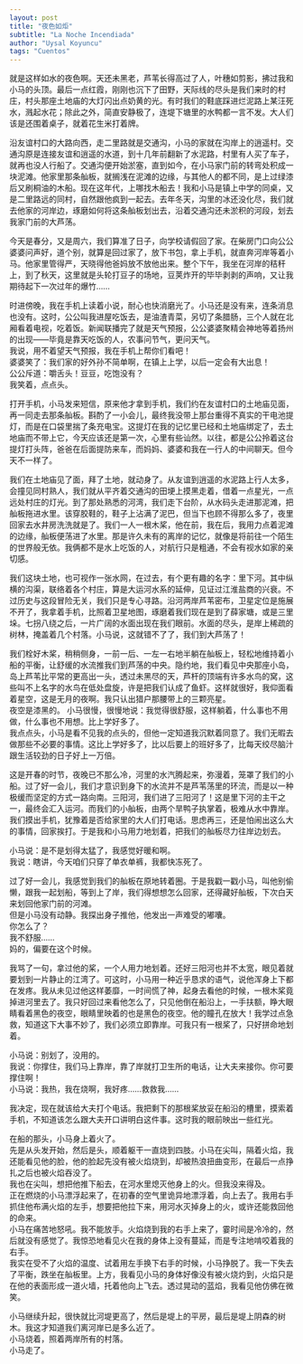 ```yaml
---
layout: post
title: "夜色如炬"
subtitle: "La Noche Incendiada"
author: "Uysal Koyuncu"
tags: "Cuentos"
---
```


就是这样如水的夜色啊。天还未黑老，芦苇长得高过了人，叶穗如剪影，拂过我和小马的头顶。最后一点红霞，刚刚也沉下了田野，天际线的尽头是我们来时的村庄，村头那座土地庙的大灯闪出点奶黄的光。有时我们的鞋底踩进烂泥路上某汪死水，溅起水花；除此之外，简直安静极了，连堤下塘里的水鸭都一言不发。大人们该是还围着桌子，就着花生米打着牌。  
  
沿友谊村口的大路向西，走二里路就是交通沟，小马的家就在沟岸上的逍遥村。交通沟原是连接友谊和逍遥的水道，到十几年前翻新了水泥路，村里有人买了车子，就再也没人行船了。交通沟便开始淤塞，直到如今，在小马家门前的转弯处积成一块泥滩。他家里那条舢板，就搁浅在泥滩的边缘，与其他人的都不同，是上过绿漆后又刷桐油的木船。现在这年代，上哪找木船去！我和小马是镇上中学的同桌，又是二里路远的同村，自然跟他疯到一起去。去年冬天，沟里的冰还没化尽，我们就去他家的河岸边，琢磨如何将这条舢板划出去，沿着交通沟还未淤积的河段，划去我家门前的大芦荡。  
  
今天是春分，又是周六，我们算准了日子，向学校请假回了家。在柴房门口向公公婆婆问声好，道个别，就算是回过家了，放下书包，拿上手机，就直奔河岸等着小马。他家里管得严，天晓得他爸妈放不放他出来。整个下午，我坐在河岸的秸秆上，到了秋天，这里就是头轮打豆子的场地，豆荚炸开的毕毕剥剥的声响，又让我期待起下一次过年的爆竹……  
  
时进傍晚，我在手机上读着小说，耐心也快消磨光了。小马还是没有来，连条消息也没有。这时，公公叫我进屋吃饭去，是油渣青菜，另切了条腊肠，三个人就在北厢看着电视，吃着饭。新闻联播完了就是天气预报，公公婆婆聚精会神地等着扬州的出现——毕竟是靠天吃饭的人，农事问节气，更问天气。  
我说，用不着望天气预报，我在手机上帮你们看吧！  
婆婆笑了：我们家的好外孙不简单啊，在镇上上学，以后一定会有大出息！  
公公斥道：嚼舌头！豆豆，吃饱没有？  
我笑着，点点头。  
  
打开手机，小马发来短信，原来他才拿到手机，我们约在友谊村口的土地庙见面，再一同走去那条舢板。斟酌了一小会儿，最终我没带上那台重得不真实的干电池提灯，而是在口袋里揣了条充电宝。这提灯在我的记忆里已经和土地庙绑定了，去土地庙而不带上它，今天应该还是第一次，心里有些讪然。以往，都是公公拎着这台提灯打头阵，爸爸在后面提防来车，而妈妈、婆婆和我在一行人的中间聊天。但今天不一样了。  
  
我们在土地庙见了面，拜了土地，就动身了。从友谊到逍遥的水泥路上行人太多，会撞见同村熟人，我们就从平齐着交通沟的田埂上摸黑走着，借着一点星光，一点远处村庄的灯光。到了那处熟悉的河湾，我们走下台阶，从水码头走进那泥滩，把舢板拖进水里。该穿胶鞋的，鞋子上沾满了泥巴，但当下也顾不得那么多了，夜里回家去水井房洗洗就是了。我们一人一根木桨，他在前，我在后，我用力点着泥滩的边缘，舢板便荡进了水里。那是许久未有的离岸的记忆，就像是将前往一个陌生的世界般无依。我俩都不是水上吃饭的人，对航行只是粗通，不会有视水如家的亲切感。  
  
我们这块土地，也可视作一张水网，在过去，有个更有趣的名字：里下河。其中纵横的沟渠，联络着各个村庄，算是大运河水系的延伸，见证过江淮盐商的兴衰。不过历史与这段冒险无关，我们只是专心寻路。沿河两岸芦苇密布，卫星定位是施展不开了，我拿着手机，比照着卫星地图，琢磨着我们现在是到了薛家塘，或是三里垛。七拐八绕之后，一片广阔的水面出现在我们眼前。水面的尽头，是岸上稀疏的树林，掩盖着几个村落。小马说，这就错不了了，我们到大芦荡了！  
  
我们栓好木桨，稍稍侧身，一前一后、一左一右地半躺在舢板上，轻松地维持着小船的平衡，让舒缓的水流推我们到芦荡的中央。隐约地，我们看见中央那座小岛，岛上芦苇比平常的更高出一头，透过未黑尽的天，芦杆的顶端有许多水鸟的窝，这些叫不上名字的水鸟在低处盘旋，许是把我们认成了鱼虾。这样就很好，我仰面看着星空，这是无月的夜啊。我只认出猎户那腰带上的三颗亮星。  
夜空是漆黑的。
小马很慢，很慢地说：我觉得很舒服，这样躺着，什么事也不用做，什么事也不用想。比上学好多了。  
我点点头，小马是看不见我的点头的，但他一定知道我沉默着同意了。我们无暇去做那些不必要的事情。这比上学好多了，比以后要上的班好多了，比每天绞尽脑汁跟生活较劲的日子好上一万倍。  
  
这是开春的时节，夜晚已不那么冷，河里的水汽腾起来，弥漫着，笼罩了我们的小船。过了好一会儿，我们才意识到身下的水流并不是芦苇荡里的环流，而是以一种极缓而坚定的方式一路向南。三阳河，我们进了三阳河了！这是里下河的主干之一，最终会汇入运河。而我们的小舢板，由两个旱鸭子执掌着，极难从水中靠岸。我们摸出手机，犹豫着是否给家里的大人们打电话。思虑再三，还是怕闹出这么大的事情，回家挨打。于是我和小马用力地划着，把我们的舢板尽力往岸边划去。  
  
小马说：是不是划得太猛了，我感觉好暖和啊。  
我说：瞎讲，今天咱们只穿了单衣单裤，我都快冻死了。  
  
过了好一会儿，我感觉到我们的舢板在原地转着圈。于是我戳一戳小马，叫他别偷懒，跟我一起划船，等到上了岸，我们得想想怎么回家，还得藏好舢板，下次白天来划回他家门前的河滩。  
但是小马没有动静。我探出身子推他，他发出一声难受的嘟囔。  
你怎么了？  
我不舒服……  
妈的，偏要在这个时候。  
  
我骂了一句，拿过他的桨，一个人用力地划着。还好三阳河也并不太宽，眼见着就要划到一片静止的江湾了。可这时，小马用一种近乎恳求的语气，说他浑身上下都在发疼。我从未见过他这样萎靡，一时间慌了神，起身去看他的时候，一根木桨竟掉进河里去了。我只好回过来看他怎么了，只见他倒在船沿上，一手扶额，睁大眼睛看着黑色的夜空，眼睛里映着的也是黑色的夜空。他的瞳孔在放大！我学过点急救，知道这下大事不妙了，我们必须立即靠岸。可我只有一根桨了，只好拼命地划着。  
  
小马说：别划了，没用的。  
我说：你撑住，我们马上靠岸，靠了岸就打卫生所的电话，让大夫来接你。你可要撑住啊！  
小马说：我热，我在烧啊，我好疼……救救我……  
  
我决定，现在就该给大夫打个电话。我把剩下的那根桨放妥在船沿的槽里，摸索着手机，不知道该怎么跟大夫开口讲明白这件事。这时我的眼前映出一些红光。  
  
在船的那头，小马身上着火了。  
先是从头发开始，然后是头，顺着躯干一直烧到四肢。小马在尖叫，隔着火焰，我还能看见他的脸，他的脸起先没有被火焰烧到，却被热浪扭曲变形，在最后一点挣扎之后也被火焰吞没了。  
我也在尖叫，想把他推下船去，在河水里熄灭他身上的火。但我没来得及。  
正在燃烧的小马漂浮起来了，在初春的空气里诡异地漂浮着，向上去了。我用右手抓住他布满火焰的左手，想要把他拉下来，用河水灭掉身上的火，或许还能救回他的命来。  
小马在痛苦地怒吼。我不能放手。火焰烧到我的右手上来了，霎时间是冷冷的，然后就没有感觉了。我惊恐地看见火在我的身体上没有蔓延，而是专注地啃咬着我的右手。  
我实在受不了火焰的温度、试着用左手换下右手的时候，小马挣脱了。我一下失去了平衡，跌坐在舢板里。上方，我看见小马的身体好像没有被火烧灼到，火焰只是在他的表面形成一道火墙，托着他向上飞去。透过晃动的蓝焰，我看见他仿佛在微笑。  
  
小马继续升起，很快就比河堤更高了，然后是堤上的平房，最后是堤上阴森的树木。我这才知道我们离河岸已是多么近了。  
小马烧着，照着两岸所有的村落。  
小马走了。  
